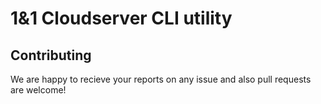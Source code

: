 # 1&1 Cloudserver CLI utility
  
## Contributing
    
We are happy to recieve your reports on any issue and also pull requests are welcome!

